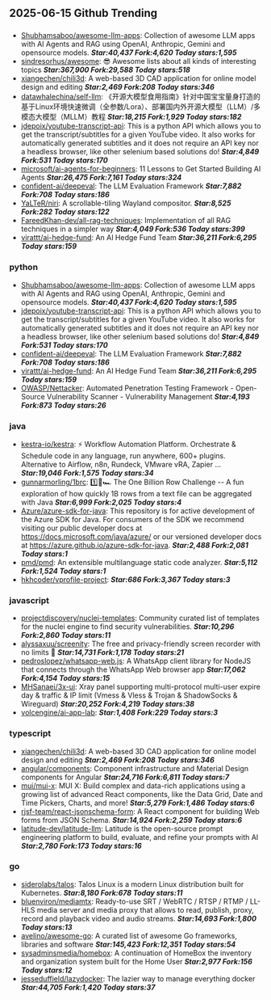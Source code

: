 ## 2025-06-15 Github Trending

### 
* [Shubhamsaboo/awesome-llm-apps](https://github.com/Shubhamsaboo/awesome-llm-apps): Collection of awesome LLM apps with AI Agents and RAG using OpenAI, Anthropic, Gemini and opensource models. ***Star:40,437 Fork:4,620 Today stars:1,595***
* [sindresorhus/awesome](https://github.com/sindresorhus/awesome): 😎 Awesome lists about all kinds of interesting topics ***Star:367,900 Fork:29,588 Today stars:518***
* [xiangechen/chili3d](https://github.com/xiangechen/chili3d): A web-based 3D CAD application for online model design and editing ***Star:2,469 Fork:208 Today stars:346***
* [datawhalechina/self-llm](https://github.com/datawhalechina/self-llm): 《开源大模型食用指南》针对中国宝宝量身打造的基于Linux环境快速微调（全参数/Lora）、部署国内外开源大模型（LLM）/多模态大模型（MLLM）教程 ***Star:18,215 Fork:1,929 Today stars:182***
* [jdepoix/youtube-transcript-api](https://github.com/jdepoix/youtube-transcript-api): This is a python API which allows you to get the transcript/subtitles for a given YouTube video. It also works for automatically generated subtitles and it does not require an API key nor a headless browser, like other selenium based solutions do! ***Star:4,849 Fork:531 Today stars:170***
* [microsoft/ai-agents-for-beginners](https://github.com/microsoft/ai-agents-for-beginners): 11 Lessons to Get Started Building AI Agents ***Star:26,475 Fork:7,161 Today stars:324***
* [confident-ai/deepeval](https://github.com/confident-ai/deepeval): The LLM Evaluation Framework ***Star:7,882 Fork:708 Today stars:186***
* [YaLTeR/niri](https://github.com/YaLTeR/niri): A scrollable-tiling Wayland compositor. ***Star:8,525 Fork:282 Today stars:122***
* [FareedKhan-dev/all-rag-techniques](https://github.com/FareedKhan-dev/all-rag-techniques): Implementation of all RAG techniques in a simpler way ***Star:4,049 Fork:536 Today stars:399***
* [virattt/ai-hedge-fund](https://github.com/virattt/ai-hedge-fund): An AI Hedge Fund Team ***Star:36,211 Fork:6,295 Today stars:159***

### python
* [Shubhamsaboo/awesome-llm-apps](https://github.com/Shubhamsaboo/awesome-llm-apps): Collection of awesome LLM apps with AI Agents and RAG using OpenAI, Anthropic, Gemini and opensource models. ***Star:40,437 Fork:4,620 Today stars:1,595***
* [jdepoix/youtube-transcript-api](https://github.com/jdepoix/youtube-transcript-api): This is a python API which allows you to get the transcript/subtitles for a given YouTube video. It also works for automatically generated subtitles and it does not require an API key nor a headless browser, like other selenium based solutions do! ***Star:4,849 Fork:531 Today stars:170***
* [confident-ai/deepeval](https://github.com/confident-ai/deepeval): The LLM Evaluation Framework ***Star:7,882 Fork:708 Today stars:186***
* [virattt/ai-hedge-fund](https://github.com/virattt/ai-hedge-fund): An AI Hedge Fund Team ***Star:36,211 Fork:6,295 Today stars:159***
* [OWASP/Nettacker](https://github.com/OWASP/Nettacker): Automated Penetration Testing Framework - Open-Source Vulnerability Scanner - Vulnerability Management ***Star:4,193 Fork:873 Today stars:26***

### java
* [kestra-io/kestra](https://github.com/kestra-io/kestra): ⚡ Workflow Automation Platform. Orchestrate & Schedule code in any language, run anywhere, 600+ plugins. Alternative to Airflow, n8n, Rundeck, VMware vRA, Zapier ... ***Star:19,046 Fork:1,575 Today stars:34***
* [gunnarmorling/1brc](https://github.com/gunnarmorling/1brc): 1️⃣🐝🏎️ The One Billion Row Challenge -- A fun exploration of how quickly 1B rows from a text file can be aggregated with Java ***Star:6,999 Fork:2,025 Today stars:4***
* [Azure/azure-sdk-for-java](https://github.com/Azure/azure-sdk-for-java): This repository is for active development of the Azure SDK for Java. For consumers of the SDK we recommend visiting our public developer docs at https://docs.microsoft.com/java/azure/ or our versioned developer docs at https://azure.github.io/azure-sdk-for-java. ***Star:2,488 Fork:2,081 Today stars:1***
* [pmd/pmd](https://github.com/pmd/pmd): An extensible multilanguage static code analyzer. ***Star:5,112 Fork:1,524 Today stars:1***
* [hkhcoder/vprofile-project](https://github.com/hkhcoder/vprofile-project):  ***Star:686 Fork:3,367 Today stars:3***

### javascript
* [projectdiscovery/nuclei-templates](https://github.com/projectdiscovery/nuclei-templates): Community curated list of templates for the nuclei engine to find security vulnerabilities. ***Star:10,296 Fork:2,860 Today stars:11***
* [alyssaxuu/screenity](https://github.com/alyssaxuu/screenity): The free and privacy-friendly screen recorder with no limits 🎥 ***Star:14,731 Fork:1,178 Today stars:21***
* [pedroslopez/whatsapp-web.js](https://github.com/pedroslopez/whatsapp-web.js): A WhatsApp client library for NodeJS that connects through the WhatsApp Web browser app ***Star:17,062 Fork:4,154 Today stars:15***
* [MHSanaei/3x-ui](https://github.com/MHSanaei/3x-ui): Xray panel supporting multi-protocol multi-user expire day & traffic & IP limit (Vmess & Vless & Trojan & ShadowSocks & Wireguard) ***Star:20,252 Fork:4,219 Today stars:38***
* [volcengine/ai-app-lab](https://github.com/volcengine/ai-app-lab):  ***Star:1,408 Fork:229 Today stars:3***

### typescript
* [xiangechen/chili3d](https://github.com/xiangechen/chili3d): A web-based 3D CAD application for online model design and editing ***Star:2,469 Fork:208 Today stars:346***
* [angular/components](https://github.com/angular/components): Component infrastructure and Material Design components for Angular ***Star:24,716 Fork:6,811 Today stars:7***
* [mui/mui-x](https://github.com/mui/mui-x): MUI X: Build complex and data-rich applications using a growing list of advanced React components, like the Data Grid, Date and Time Pickers, Charts, and more! ***Star:5,279 Fork:1,486 Today stars:6***
* [rjsf-team/react-jsonschema-form](https://github.com/rjsf-team/react-jsonschema-form): A React component for building Web forms from JSON Schema. ***Star:14,924 Fork:2,259 Today stars:6***
* [latitude-dev/latitude-llm](https://github.com/latitude-dev/latitude-llm): Latitude is the open-source prompt engineering platform to build, evaluate, and refine your prompts with AI ***Star:2,780 Fork:173 Today stars:16***

### go
* [siderolabs/talos](https://github.com/siderolabs/talos): Talos Linux is a modern Linux distribution built for Kubernetes. ***Star:8,180 Fork:678 Today stars:11***
* [bluenviron/mediamtx](https://github.com/bluenviron/mediamtx): Ready-to-use SRT / WebRTC / RTSP / RTMP / LL-HLS media server and media proxy that allows to read, publish, proxy, record and playback video and audio streams. ***Star:14,693 Fork:1,800 Today stars:13***
* [avelino/awesome-go](https://github.com/avelino/awesome-go): A curated list of awesome Go frameworks, libraries and software ***Star:145,423 Fork:12,351 Today stars:54***
* [sysadminsmedia/homebox](https://github.com/sysadminsmedia/homebox): A continuation of HomeBox the inventory and organization system built for the Home User ***Star:2,977 Fork:156 Today stars:12***
* [jesseduffield/lazydocker](https://github.com/jesseduffield/lazydocker): The lazier way to manage everything docker ***Star:44,705 Fork:1,420 Today stars:37***
